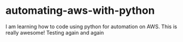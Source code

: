 # automating-aws-with-python
I am learning how to code using python for automation on AWS. This is really awesome! Testing again and again

